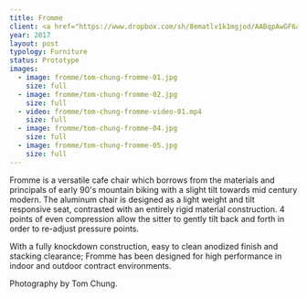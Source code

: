 ```yaml
---
title: Fromme
client: <a href="https://www.dropbox.com/sh/8ematlv1k1mgjod/AABqpAwGF6aNZL9z1ot326Zga?dl=0">Free to Edition</a>
year: 2017
layout: post
typology: Furniture
status: Prototype
images:
  - image: fromme/tom-chung-fromme-01.jpg
    size: full
  - image: fromme/tom-chung-fromme-02.jpg
    size: full
  - video: fromme/tom-chung-fromme-video-01.mp4
    size: full
  - image: fromme/tom-chung-fromme-04.jpg
    size: full
  - image: fromme/tom-chung-fromme-05.jpg
    size: full
---
```


Fromme is a versatile cafe chair which borrows from the materials and principals of early 90's mountain biking with a slight tilt towards mid century modern. The aluminum chair is designed as a light weight and tilt responsive seat, contrasted with an entirely rigid material construction. 4 points of even compression allow the sitter to gently tilt back and forth in order to re-adjust pressure points.

With a fully knockdown construction, easy to clean anodized finish and stacking clearance; Fromme has been designed for high performance in indoor and outdoor contract environments.

Photography by Tom Chung.